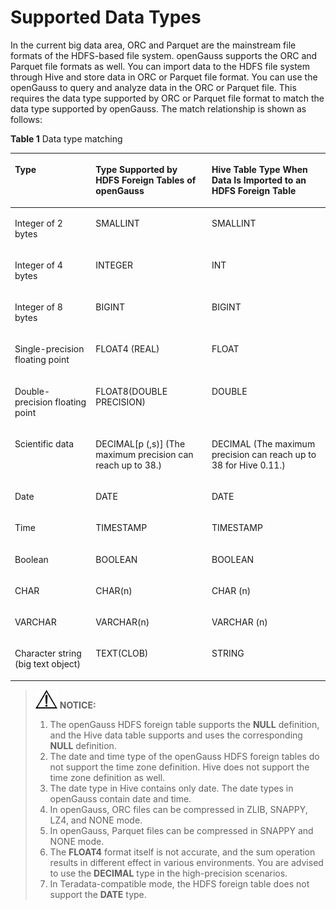 # Supported Data Types<a name="EN-US_TOPIC_0311524274"></a>

In the current big data area, ORC and Parquet are the mainstream file formats of the HDFS-based file system. openGauss supports the ORC and Parquet file formats as well. You can import data to the HDFS file system through Hive and store data in ORC or Parquet file format. You can use the openGauss to query and analyze data in the ORC or Parquet file. This requires the data type supported by ORC or Parquet file format to match the data type supported by openGauss. The match relationship is shown as follows:

**Table  1**  Data type matching

<a name="en-us_topic_0067563150_table15273186151115"></a>
<table><thead align="left"><tr id="en-us_topic_0067563150_row142741761115"><th class="cellrowborder" valign="top" width="25.650000000000002%" id="mcps1.2.4.1.1"><p id="en-us_topic_0067563150_p1227496101117"><a name="en-us_topic_0067563150_p1227496101117"></a><a name="en-us_topic_0067563150_p1227496101117"></a>Type</p>
</th>
<th class="cellrowborder" valign="top" width="36.85%" id="mcps1.2.4.1.2"><p id="en-us_topic_0067563150_p1827446171112"><a name="en-us_topic_0067563150_p1827446171112"></a><a name="en-us_topic_0067563150_p1827446171112"></a>Type Supported by HDFS Foreign Tables of <span id="text1391153310424"><a name="text1391153310424"></a><a name="text1391153310424"></a>openGauss</span></p>
</th>
<th class="cellrowborder" valign="top" width="37.5%" id="mcps1.2.4.1.3"><p id="en-us_topic_0067563150_p182754641117"><a name="en-us_topic_0067563150_p182754641117"></a><a name="en-us_topic_0067563150_p182754641117"></a>Hive Table Type When Data Is Imported to an HDFS Foreign Table</p>
</th>
</tr>
</thead>
<tbody><tr id="en-us_topic_0067563150_row52752671111"><td class="cellrowborder" valign="top" width="25.650000000000002%" headers="mcps1.2.4.1.1 "><p id="en-us_topic_0067563150_p42751465114"><a name="en-us_topic_0067563150_p42751465114"></a><a name="en-us_topic_0067563150_p42751465114"></a>Integer of 2 bytes</p>
</td>
<td class="cellrowborder" valign="top" width="36.85%" headers="mcps1.2.4.1.2 "><p id="en-us_topic_0067563150_p1727514614113"><a name="en-us_topic_0067563150_p1727514614113"></a><a name="en-us_topic_0067563150_p1727514614113"></a>SMALLINT</p>
</td>
<td class="cellrowborder" valign="top" width="37.5%" headers="mcps1.2.4.1.3 "><p id="en-us_topic_0067563150_p122761569119"><a name="en-us_topic_0067563150_p122761569119"></a><a name="en-us_topic_0067563150_p122761569119"></a>SMALLINT</p>
</td>
</tr>
<tr id="en-us_topic_0067563150_row1127618617118"><td class="cellrowborder" valign="top" width="25.650000000000002%" headers="mcps1.2.4.1.1 "><p id="en-us_topic_0067563150_p16276566113"><a name="en-us_topic_0067563150_p16276566113"></a><a name="en-us_topic_0067563150_p16276566113"></a>Integer of 4 bytes</p>
</td>
<td class="cellrowborder" valign="top" width="36.85%" headers="mcps1.2.4.1.2 "><p id="en-us_topic_0067563150_p1327686121115"><a name="en-us_topic_0067563150_p1327686121115"></a><a name="en-us_topic_0067563150_p1327686121115"></a>INTEGER</p>
</td>
<td class="cellrowborder" valign="top" width="37.5%" headers="mcps1.2.4.1.3 "><p id="en-us_topic_0067563150_p142761651113"><a name="en-us_topic_0067563150_p142761651113"></a><a name="en-us_topic_0067563150_p142761651113"></a>INT</p>
</td>
</tr>
<tr id="en-us_topic_0067563150_row1927626161115"><td class="cellrowborder" valign="top" width="25.650000000000002%" headers="mcps1.2.4.1.1 "><p id="en-us_topic_0067563150_p10276136161112"><a name="en-us_topic_0067563150_p10276136161112"></a><a name="en-us_topic_0067563150_p10276136161112"></a>Integer of 8 bytes</p>
</td>
<td class="cellrowborder" valign="top" width="36.85%" headers="mcps1.2.4.1.2 "><p id="en-us_topic_0067563150_p327736121119"><a name="en-us_topic_0067563150_p327736121119"></a><a name="en-us_topic_0067563150_p327736121119"></a>BIGINT</p>
</td>
<td class="cellrowborder" valign="top" width="37.5%" headers="mcps1.2.4.1.3 "><p id="en-us_topic_0067563150_p11277156181114"><a name="en-us_topic_0067563150_p11277156181114"></a><a name="en-us_topic_0067563150_p11277156181114"></a>BIGINT</p>
</td>
</tr>
<tr id="en-us_topic_0067563150_row1227712621110"><td class="cellrowborder" valign="top" width="25.650000000000002%" headers="mcps1.2.4.1.1 "><p id="en-us_topic_0067563150_p2027715631112"><a name="en-us_topic_0067563150_p2027715631112"></a><a name="en-us_topic_0067563150_p2027715631112"></a>Single-precision floating point</p>
</td>
<td class="cellrowborder" valign="top" width="36.85%" headers="mcps1.2.4.1.2 "><p id="en-us_topic_0067563150_p5277764119"><a name="en-us_topic_0067563150_p5277764119"></a><a name="en-us_topic_0067563150_p5277764119"></a>FLOAT4 (REAL)</p>
</td>
<td class="cellrowborder" valign="top" width="37.5%" headers="mcps1.2.4.1.3 "><p id="en-us_topic_0067563150_p15278868111"><a name="en-us_topic_0067563150_p15278868111"></a><a name="en-us_topic_0067563150_p15278868111"></a>FLOAT</p>
</td>
</tr>
<tr id="en-us_topic_0067563150_row52780611119"><td class="cellrowborder" valign="top" width="25.650000000000002%" headers="mcps1.2.4.1.1 "><p id="en-us_topic_0067563150_p2027819641115"><a name="en-us_topic_0067563150_p2027819641115"></a><a name="en-us_topic_0067563150_p2027819641115"></a>Double-precision floating point</p>
</td>
<td class="cellrowborder" valign="top" width="36.85%" headers="mcps1.2.4.1.2 "><p id="en-us_topic_0067563150_p122785618115"><a name="en-us_topic_0067563150_p122785618115"></a><a name="en-us_topic_0067563150_p122785618115"></a>FLOAT8(DOUBLE PRECISION)</p>
</td>
<td class="cellrowborder" valign="top" width="37.5%" headers="mcps1.2.4.1.3 "><p id="en-us_topic_0067563150_p122785612116"><a name="en-us_topic_0067563150_p122785612116"></a><a name="en-us_topic_0067563150_p122785612116"></a>DOUBLE</p>
</td>
</tr>
<tr id="en-us_topic_0067563150_row027886131113"><td class="cellrowborder" valign="top" width="25.650000000000002%" headers="mcps1.2.4.1.1 "><p id="en-us_topic_0067563150_p6278136121113"><a name="en-us_topic_0067563150_p6278136121113"></a><a name="en-us_topic_0067563150_p6278136121113"></a>Scientific data</p>
</td>
<td class="cellrowborder" valign="top" width="36.85%" headers="mcps1.2.4.1.2 "><p id="en-us_topic_0067563150_p827917651116"><a name="en-us_topic_0067563150_p827917651116"></a><a name="en-us_topic_0067563150_p827917651116"></a>DECIMAL[p (,s)] (The maximum precision can reach up to 38.)</p>
</td>
<td class="cellrowborder" valign="top" width="37.5%" headers="mcps1.2.4.1.3 "><p id="en-us_topic_0067563150_p1927912617115"><a name="en-us_topic_0067563150_p1927912617115"></a><a name="en-us_topic_0067563150_p1927912617115"></a>DECIMAL (The maximum precision can reach up to 38 for Hive 0.11.)</p>
</td>
</tr>
<tr id="en-us_topic_0067563150_row192791862111"><td class="cellrowborder" valign="top" width="25.650000000000002%" headers="mcps1.2.4.1.1 "><p id="en-us_topic_0067563150_p1027912641111"><a name="en-us_topic_0067563150_p1027912641111"></a><a name="en-us_topic_0067563150_p1027912641111"></a>Date</p>
</td>
<td class="cellrowborder" valign="top" width="36.85%" headers="mcps1.2.4.1.2 "><p id="en-us_topic_0067563150_p22802681113"><a name="en-us_topic_0067563150_p22802681113"></a><a name="en-us_topic_0067563150_p22802681113"></a>DATE</p>
</td>
<td class="cellrowborder" valign="top" width="37.5%" headers="mcps1.2.4.1.3 "><p id="en-us_topic_0067563150_p11280865113"><a name="en-us_topic_0067563150_p11280865113"></a><a name="en-us_topic_0067563150_p11280865113"></a>DATE</p>
</td>
</tr>
<tr id="en-us_topic_0067563150_row1328020681118"><td class="cellrowborder" valign="top" width="25.650000000000002%" headers="mcps1.2.4.1.1 "><p id="en-us_topic_0067563150_p112801661113"><a name="en-us_topic_0067563150_p112801661113"></a><a name="en-us_topic_0067563150_p112801661113"></a>Time</p>
</td>
<td class="cellrowborder" valign="top" width="36.85%" headers="mcps1.2.4.1.2 "><p id="en-us_topic_0067563150_p32806611115"><a name="en-us_topic_0067563150_p32806611115"></a><a name="en-us_topic_0067563150_p32806611115"></a>TIMESTAMP</p>
</td>
<td class="cellrowborder" valign="top" width="37.5%" headers="mcps1.2.4.1.3 "><p id="en-us_topic_0067563150_p1028010611112"><a name="en-us_topic_0067563150_p1028010611112"></a><a name="en-us_topic_0067563150_p1028010611112"></a>TIMESTAMP</p>
</td>
</tr>
<tr id="en-us_topic_0067563150_row32807616112"><td class="cellrowborder" valign="top" width="25.650000000000002%" headers="mcps1.2.4.1.1 "><p id="en-us_topic_0067563150_p42801611110"><a name="en-us_topic_0067563150_p42801611110"></a><a name="en-us_topic_0067563150_p42801611110"></a>Boolean</p>
</td>
<td class="cellrowborder" valign="top" width="36.85%" headers="mcps1.2.4.1.2 "><p id="en-us_topic_0067563150_p202801569112"><a name="en-us_topic_0067563150_p202801569112"></a><a name="en-us_topic_0067563150_p202801569112"></a>BOOLEAN</p>
</td>
<td class="cellrowborder" valign="top" width="37.5%" headers="mcps1.2.4.1.3 "><p id="en-us_topic_0067563150_p1828015621111"><a name="en-us_topic_0067563150_p1828015621111"></a><a name="en-us_topic_0067563150_p1828015621111"></a>BOOLEAN</p>
</td>
</tr>
<tr id="en-us_topic_0067563150_row5280156141110"><td class="cellrowborder" valign="top" width="25.650000000000002%" headers="mcps1.2.4.1.1 "><p id="en-us_topic_0067563150_p528016618118"><a name="en-us_topic_0067563150_p528016618118"></a><a name="en-us_topic_0067563150_p528016618118"></a>CHAR</p>
</td>
<td class="cellrowborder" valign="top" width="36.85%" headers="mcps1.2.4.1.2 "><p id="en-us_topic_0067563150_p12281169116"><a name="en-us_topic_0067563150_p12281169116"></a><a name="en-us_topic_0067563150_p12281169116"></a>CHAR(n)</p>
</td>
<td class="cellrowborder" valign="top" width="37.5%" headers="mcps1.2.4.1.3 "><p id="en-us_topic_0067563150_p1228113681114"><a name="en-us_topic_0067563150_p1228113681114"></a><a name="en-us_topic_0067563150_p1228113681114"></a>CHAR (n)</p>
</td>
</tr>
<tr id="en-us_topic_0067563150_row7281186201110"><td class="cellrowborder" valign="top" width="25.650000000000002%" headers="mcps1.2.4.1.1 "><p id="en-us_topic_0067563150_p6281567117"><a name="en-us_topic_0067563150_p6281567117"></a><a name="en-us_topic_0067563150_p6281567117"></a>VARCHAR</p>
</td>
<td class="cellrowborder" valign="top" width="36.85%" headers="mcps1.2.4.1.2 "><p id="en-us_topic_0067563150_p128218621118"><a name="en-us_topic_0067563150_p128218621118"></a><a name="en-us_topic_0067563150_p128218621118"></a>VARCHAR(n)</p>
</td>
<td class="cellrowborder" valign="top" width="37.5%" headers="mcps1.2.4.1.3 "><p id="en-us_topic_0067563150_p928266111115"><a name="en-us_topic_0067563150_p928266111115"></a><a name="en-us_topic_0067563150_p928266111115"></a>VARCHAR (n)</p>
</td>
</tr>
<tr id="en-us_topic_0067563150_row928211617110"><td class="cellrowborder" valign="top" width="25.650000000000002%" headers="mcps1.2.4.1.1 "><p id="en-us_topic_0067563150_p32829691111"><a name="en-us_topic_0067563150_p32829691111"></a><a name="en-us_topic_0067563150_p32829691111"></a>Character string (big text object)</p>
</td>
<td class="cellrowborder" valign="top" width="36.85%" headers="mcps1.2.4.1.2 "><p id="en-us_topic_0067563150_p1628216191120"><a name="en-us_topic_0067563150_p1628216191120"></a><a name="en-us_topic_0067563150_p1628216191120"></a>TEXT(CLOB)</p>
</td>
<td class="cellrowborder" valign="top" width="37.5%" headers="mcps1.2.4.1.3 "><p id="en-us_topic_0067563150_p162821615117"><a name="en-us_topic_0067563150_p162821615117"></a><a name="en-us_topic_0067563150_p162821615117"></a>STRING</p>
</td>
</tr>
</tbody>
</table>

>![](public_sys-resources/icon-notice.gif) **NOTICE:** 
>1.  The openGauss HDFS foreign table supports the  **NULL**  definition, and the Hive data table supports and uses the corresponding  **NULL**  definition.
>2.  The date and time type of the openGauss HDFS foreign tables do not support the time zone definition. Hive does not support the time zone definition as well.
>3.  The date type in Hive contains only date. The date types in openGauss contain date and time.
>4.  In openGauss, ORC files can be compressed in ZLIB, SNAPPY, LZ4, and NONE mode.
>5.  In openGauss, Parquet files can be compressed in SNAPPY and NONE mode.
>6.  The  **FLOAT4**  format itself is not accurate, and the sum operation results in different effect in various environments. You are advised to use the  **DECIMAL**  type in the high-precision scenarios.
>7.  In Teradata-compatible mode, the HDFS foreign table does not support the  **DATE**  type.

